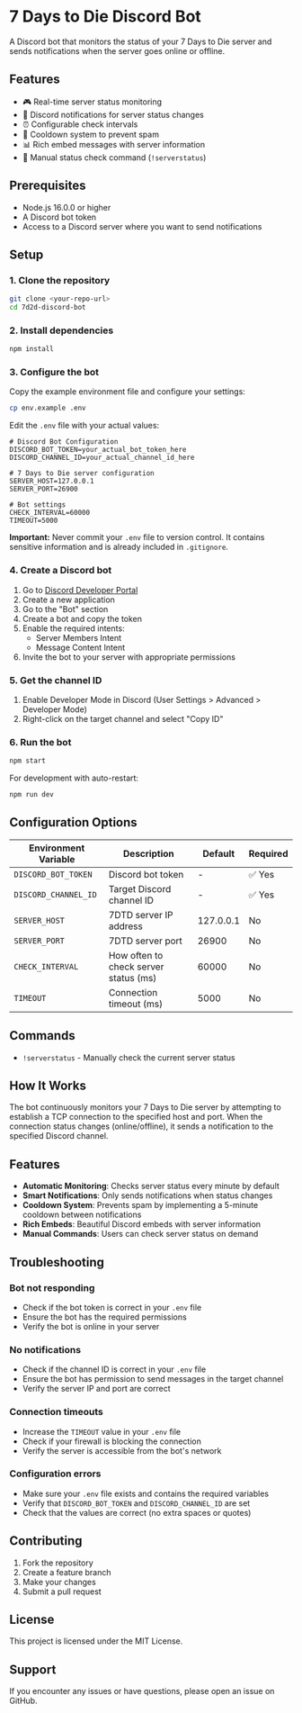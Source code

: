 # 7 Days to Die Discord Bot

A Discord bot that monitors the status of your 7 Days to Die server and sends notifications when the server goes online or offline.

## Features

- 🎮 Real-time server status monitoring
- 🔔 Discord notifications for server status changes
- ⏰ Configurable check intervals
- 🚫 Cooldown system to prevent spam
- 📊 Rich embed messages with server information
- 💬 Manual status check command (`!serverstatus`)

## Prerequisites

- Node.js 16.0.0 or higher
- A Discord bot token
- Access to a Discord server where you want to send notifications

## Setup

### 1. Clone the repository

```bash
git clone <your-repo-url>
cd 7d2d-discord-bot
```

### 2. Install dependencies

```bash
npm install
```

### 3. Configure the bot

Copy the example environment file and configure your settings:

```bash
cp env.example .env
```

Edit the `.env` file with your actual values:

```env
# Discord Bot Configuration
DISCORD_BOT_TOKEN=your_actual_bot_token_here
DISCORD_CHANNEL_ID=your_actual_channel_id_here

# 7 Days to Die server configuration
SERVER_HOST=127.0.0.1
SERVER_PORT=26900

# Bot settings
CHECK_INTERVAL=60000
TIMEOUT=5000
```

**Important:** Never commit your `.env` file to version control. It contains sensitive information and is already included in `.gitignore`.

### 4. Create a Discord bot

1. Go to [Discord Developer Portal](https://discord.com/developers/applications)
2. Create a new application
3. Go to the "Bot" section
4. Create a bot and copy the token
5. Enable the required intents:
   - Server Members Intent
   - Message Content Intent
6. Invite the bot to your server with appropriate permissions

### 5. Get the channel ID

1. Enable Developer Mode in Discord (User Settings > Advanced > Developer Mode)
2. Right-click on the target channel and select "Copy ID"

### 6. Run the bot

```bash
npm start
```

For development with auto-restart:
```bash
npm run dev
```

## Configuration Options

| Environment Variable | Description | Default | Required |
|---------------------|-------------|---------|----------|
| `DISCORD_BOT_TOKEN` | Discord bot token | - | ✅ Yes |
| `DISCORD_CHANNEL_ID` | Target Discord channel ID | - | ✅ Yes |
| `SERVER_HOST` | 7DTD server IP address | 127.0.0.1 | No |
| `SERVER_PORT` | 7DTD server port | 26900 | No |
| `CHECK_INTERVAL` | How often to check server status (ms) | 60000 | No |
| `TIMEOUT` | Connection timeout (ms) | 5000 | No |

## Commands

- `!serverstatus` - Manually check the current server status

## How It Works

The bot continuously monitors your 7 Days to Die server by attempting to establish a TCP connection to the specified host and port. When the connection status changes (online/offline), it sends a notification to the specified Discord channel.

## Features

- **Automatic Monitoring**: Checks server status every minute by default
- **Smart Notifications**: Only sends notifications when status changes
- **Cooldown System**: Prevents spam by implementing a 5-minute cooldown between notifications
- **Rich Embeds**: Beautiful Discord embeds with server information
- **Manual Commands**: Users can check server status on demand

## Troubleshooting

### Bot not responding
- Check if the bot token is correct in your `.env` file
- Ensure the bot has the required permissions
- Verify the bot is online in your server

### No notifications
- Check if the channel ID is correct in your `.env` file
- Ensure the bot has permission to send messages in the target channel
- Verify the server IP and port are correct

### Connection timeouts
- Increase the `TIMEOUT` value in your `.env` file
- Check if your firewall is blocking the connection
- Verify the server is accessible from the bot's network

### Configuration errors
- Make sure your `.env` file exists and contains the required variables
- Verify that `DISCORD_BOT_TOKEN` and `DISCORD_CHANNEL_ID` are set
- Check that the values are correct (no extra spaces or quotes)

## Contributing

1. Fork the repository
2. Create a feature branch
3. Make your changes
4. Submit a pull request

## License

This project is licensed under the MIT License.

## Support

If you encounter any issues or have questions, please open an issue on GitHub. 